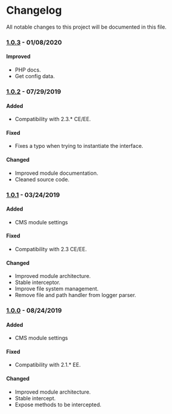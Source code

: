 # Changelog
All notable changes to this project will be documented in this file.

### [1.0.3](https://github.com/williankeller/magento2-log-webapi/releases/tag/1.0.3) - 01/08/2020
#### Improved
- PHP docs.
- Get config data.

### [1.0.2](https://github.com/williankeller/magento2-log-webapi/releases/tag/1.0.2) - 07/29/2019
#### Added
- Compatibility with 2.3.* CE/EE.

#### Fixed
- Fixes a typo when trying to instantiate the interface.

#### Changed
- Improved module documentation.
- Cleaned source code.


### [1.0.1](https://github.com/williankeller/magento2-log-webapi/releases/tag/1.0.1) - 03/24/2019
#### Added
- CMS module settings

#### Fixed
- Compatibility with 2.3 CE/EE.

#### Changed
- Improved module architecture.
- Stable interceptor.
- Improve file system management.
- Remove file and path handler from logger parser.


### [1.0.0](https://github.com/williankeller/magento2-log-webapi/releases/tag/1.0.0) - 08/24/2019
#### Added
- CMS module settings

#### Fixed
- Compatibility with 2.1.* EE.

#### Changed
- Improved module architecture.
- Stable intercept.
- Expose methods to be intercepted.
